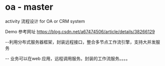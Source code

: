 # oa - master 
activity 流程设计 for  OA or CRM system 


Demo 参考网址 
https://blog.csdn.net/a67474506/article/details/38266129


--利用分布式服务器框架，封装远程接口，整合多节点工作流引擎，支持大并发服务

-- 业务可以在web 应用，远程调用服务。封装的工作流服务。。。。
